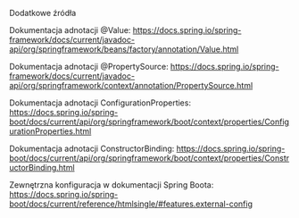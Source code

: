 Dodatkowe źródła

Dokumentacja adnotacji @Value: https://docs.spring.io/spring-framework/docs/current/javadoc-api/org/springframework/beans/factory/annotation/Value.html

Dokumentacja adnotacji @PropertySource: https://docs.spring.io/spring-framework/docs/current/javadoc-api/org/springframework/context/annotation/PropertySource.html

Dokumentacja adnotacji ConfigurationProperties: https://docs.spring.io/spring-boot/docs/current/api/org/springframework/boot/context/properties/ConfigurationProperties.html

Dokumentacja adnotacji ConstructorBinding: https://docs.spring.io/spring-boot/docs/current/api/org/springframework/boot/context/properties/ConstructorBinding.html

Zewnętrzna konfiguracja w dokumentacji Spring Boota: https://docs.spring.io/spring-boot/docs/current/reference/htmlsingle/#features.external-config
